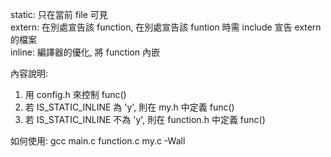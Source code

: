 static: 只在當前 file 可見  
extern: 在別處宣告該 function, 在別處宣告該 funtion 時需 include 宣告 extern 的檔案  
inline: 編譯器的優化, 將 function 內嵌  
  
內容說明:  
1. 用 config.h 來控制 func()
2. 若 IS_STATIC_INLINE 為 'y', 則在 my.h 中定義 func()
3. 若 IS_STATIC_INLINE 不為 'y', 則在 function.h 中定義 func()  

如何使用: gcc main.c function.c my.c -Wall
